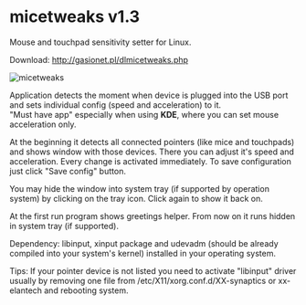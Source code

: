 # micetweaks v1.3
Mouse and touchpad sensitivity setter for Linux.

Download: http://gasionet.pl/dlmicetweaks.php

![micetweaks](http://i.imgur.com/NguE3ZC.png)

Application detects the moment when device is plugged into the USB port and sets individual config (speed and acceleration) to it.  
"Must have app" especially when using <B>KDE</B>, where you can set mouse acceleration only. 

At the beginning it detects all connected pointers (like mice and touchpads) and shows window with those devices. There you can adjust it's speed and acceleration.
Every change is activated immediately. To save configuration just click "Save config" button.

You may hide the window into system tray (if supported by operation system) by clicking on the tray icon. Click again
 to show it back on.

At the first run program shows greetings helper. From now on it runs hidden in system tray (if supported).

Dependency: libinput, xinput package and udevadm (should be already compiled into your system's kernel) installed in 
your operating system.

Tips:
If your pointer device is not listed you need to activate "libinput" driver usually by removing one file from 
/etc/X11/xorg.conf.d/XX-synaptics or xx-elantech and rebooting system.